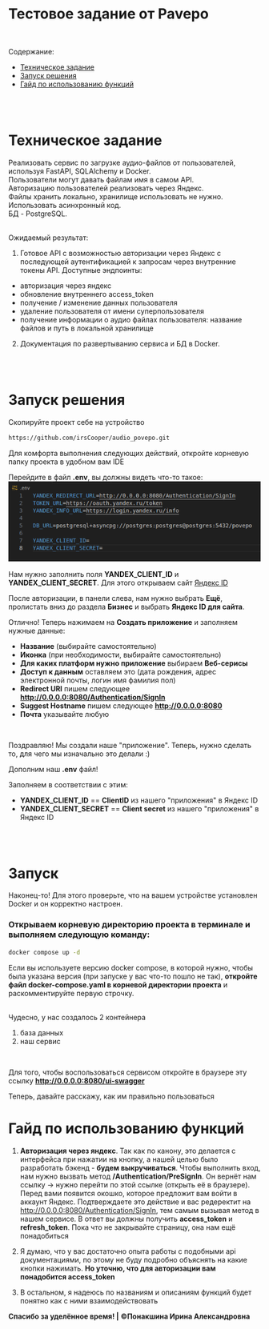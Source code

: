 # Тестовое задание от Pavepo

<br>

Содержание:
- <a href='#тз'>Техническое задание</a>
- <a href='#запуск'>Запуск решения</a>
- <a href='#гайд'>Гайд по использованию функций</a>

<br><br>

<h1 id='тз'>Техническое задание</h1>

Реализовать сервис по загрузке аудио-файлов от пользователей, используя FastAPI, SQLAlchemy и Docker.<br> 
Пользователи могут давать файлам имя в самом API.<br>
Авторизацию пользователей реализовать через Яндекс.<br>
Файлы хранить локально, хранилище использовать не нужно.<br>
Использовать асинхронный код.<br>
БД - PostgreSQL. <br><br>


Ожидаемый результат:
1. Готовое API с возможностью авторизации через Яндекс с последующей аутентификацией к запросам через внутренние токены API.
Доступные эндпоинты: 
- авторизация через яндекс
- обновление внутреннего access_token 
- получение / изменение данных пользователя
- удаление пользователя от имени суперпользователя 
- получение информации о аудио файлах пользователя: название файлов и путь в локальной хранилище

2. Документация по развертыванию сервиса и БД в Docker.


<br> <br> 

<h1 id='запуск'>Запуск решения</h1>
Скопируйте проект себе на устройство

```sh
https://github.com/irsCooper/audio_povepo.git
```

Для комфорта выполнения следующих действий, откройте корневую папку проекта в удобном вам IDE <br>

Перейдите в файл __.env__, вы должны видеть что-то такое:
![картинка](./image_by_readme/img_env.png)

Нам нужно заполнить поля __YANDEX_CLIENT_ID__ и __YANDEX_CLIENT_SECRET__. Для этого открываем сайт [Яндекс ID](https://id.yandex.ru/)

После авторизации, в панели слева, нам нужно выбрать __Ещё__, пролистать вниз до раздела __Бизнес__ и выбрать __Яндекс ID для сайта__.<br>

Отлично! Теперь нажимаем на __Создать приложение__ и заполняем нужные данные:
- __Название__ (выбирайте самостоятельно)
- __Иконка__ (при необходимости, выбирайте самостоятельно)
- __Для каких платформ нужно приложение__ выбираем __Веб-серисы__
- __Доступ к данным__ оставляем это (дата рождения, адрес электронной почты, логин имя фамилия пол)
- __Redirect URI__ пишем следующее __http://0.0.0.0:8080/Authentication/SignIn__ 
- __Suggest Hostname__ пишем следующее __http://0.0.0.0:8080__ 
- __Почта__ указывайте любую

<br>

Поздравляю! Мы создали наше "приложение". Теперь, нужно сделать то, для чего мы изначально это делали :) <br>

Дополним наш __.env__ файл! <br>

Заполняем в соответствии с этим:
- __YANDEX_CLIENT_ID__ == __ClientID__ из нашего "приложения" в Яндекс ID
- __YANDEX_CLIENT_SECRET__ == __Client secret__ из нашего "приложения" в Яндекс ID

<br><br>

# Запуск
Наконец-то! Для этого проверьте, что на вашем устройстве установлен Docker и он корректно настроен. <br>

### Открываем корневую директорию проекта в терминале и выполняем следующую команду:

```sh 
docker compose up -d
```

Если вы используете версию docker compose, в которой нужно, чтобы была указана версия (при запуске у вас что-то пошло не так), __откройте файл docker-compose.yaml в корневой директории проекта__ и раскомментируйте первую строчку. <br><br>

Чудесно, у нас создалось 2 контейнера
1. база данных
2. наш сервис

<br>

Для того, чтобы воспользоваться сервисом откройте в браузере эту ссылку __http://0.0.0.0:8080/ui-swagger__

Теперь, давайте расскажу, как им правильно пользоваться




<h1 id='гайд'>Гайд по использованию функций</h1>

1. __Авторизация через яндекс__. Так как по канону, это делается с интерфейса при нажатии на кнопку, а нашей целью было разработать бэкенд - __будем выкручиваться__. Чтобы выполнить вход, нам нужно вызвать метод __/Authentication/PreSignIn__. Он вернёт нам ссылку -> нужно перейти по этой ссылке (открыть её в браузере). Перед вами появится окошко, которое предложит вам войти в аккаунт Яндекс. Подтверждаете это действие и вас редеректит на http://0.0.0.0:8080/Authentication/SignIn, тем самым вызывая метод в нашем сервисе. В ответ вы должны получить __access_token__ и __refresh_token__. Пока что не закрывайте страницу, она нам ещё понадобиться 

2. Я думаю, что у вас достаточно опыта работы с подобными api документациями, по этому не буду подробно объяснять на какие кнопки нажимать. __Но уточню, что для авторизации вам понадобится access_token__

3. В остальном, я надеюсь по названиям и описаниям функций будет понятно как с ними взаимодействовать 

__Спасибо за уделённое время! |__ 
__&copy;Понакшина Ирина Александровна__ 
